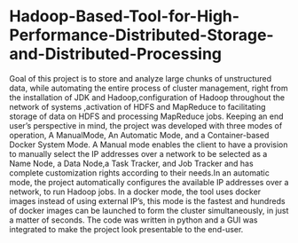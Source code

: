 # Hadoop-Based-Tool-for-High-Performance-Distributed-Storage-and-Distributed-Processing

Goal of this project is to store and analyze large chunks of unstructured data, while automating the entire process of cluster management, right from the installation of JDK and Hadoop,configuration of Hadoop throughout the network of systems ,activation of HDFS and MapReduce to facilitating storage of data on HDFS and processing MapReduce jobs. Keeping an end user’s perspective in mind, the project was developed with three modes of operation, A ManualMode, An Automatic Mode, and a Container-based Docker System Mode. A Manual mode enables the client to have a provision to manually select the IP addresses over a network to be selected as a Name Node, a Data Node,a Task Tracker, and Job Tracker and has complete customization rights according to their needs.In an automatic mode, the project automatically configures the available IP addresses over a network, to run Hadoop jobs. In a docker mode, the tool uses docker images instead of using external IP’s, this mode is the fastest and hundreds of docker images can be launched to form the cluster simultaneously, in just a matter of seconds. The code was written in python and a GUI was integrated to make the project look presentable to the end-user.
